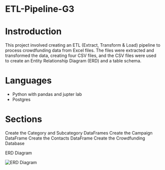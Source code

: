 # ETL-Pipeline-G3

# Instroduction 

This project involved creating an ETL (Extract, Transform & Load) pipeline to process crowdfunding data from Excel files. The files were extracted and transformed the data, creating four CSV files, and the CSV files were used to create an Entity Relationship Diagram (ERD) and a table schema. 

# Languages

- Python with pandas and jupter lab
- Postgres

# Sections

Create the Category and Subcategory DataFrames
Create the Campaign DataFrame
Create the Contacts DataFrame
Create the Crowdfunding Database

ERD Diagram

![ERD Diagram](https://github.com/KavishNaran/ETL-Pipeline-G3/assets/138082383/db90ea18-7c7d-4d0a-b889-fa443f38ffc3)
